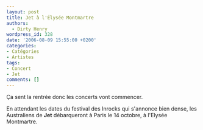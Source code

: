 ```yaml
---
layout: post
title: Jet à l'Élysée Montmartre
authors:
  - Dirty Henry
wordpress_id: 328
date: '2006-08-09 15:55:00 +0200'
categories:
- Catégories
- Artistes
tags:
- Concert
- Jet
comments: []
---
```

Ça sent la rentrée donc les concerts vont commencer.

En attendant les dates du festival des Inrocks qui s'annonce bien dense, les Australiens de __Jet__ débarqueront à Paris le 14 octobre, à l'Elysée Montmartre.
